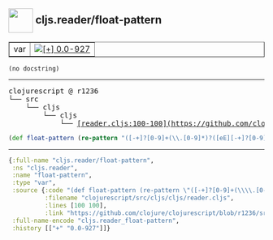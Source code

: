 ## <img width="48px" valign="middle" src="http://i.imgur.com/Hi20huC.png"> cljs.reader/float-pattern

 <table border="1">
<tr>
<td>var</td>
<td><a href="https://github.com/cljsinfo/api-refs/tree/0.0-927"><img valign="middle" alt="[+] 0.0-927" src="https://img.shields.io/badge/+-0.0--927-lightgrey.svg"></a> </td>
</tr>
</table>

 <samp>
</samp>

```
(no docstring)
```

---

 <pre>
clojurescript @ r1236
└── src
    └── cljs
        └── cljs
            └── <ins>[reader.cljs:100-100](https://github.com/clojure/clojurescript/blob/r1236/src/cljs/cljs/reader.cljs#L100-L100)</ins>
</pre>

```clj
(def float-pattern (re-pattern "([-+]?[0-9]+(\\.[0-9]*)?([eE][-+]?[0-9]+)?)(M)?"))
```


---

```clj
{:full-name "cljs.reader/float-pattern",
 :ns "cljs.reader",
 :name "float-pattern",
 :type "var",
 :source {:code "(def float-pattern (re-pattern \"([-+]?[0-9]+(\\\\.[0-9]*)?([eE][-+]?[0-9]+)?)(M)?\"))",
          :filename "clojurescript/src/cljs/cljs/reader.cljs",
          :lines [100 100],
          :link "https://github.com/clojure/clojurescript/blob/r1236/src/cljs/cljs/reader.cljs#L100-L100"},
 :full-name-encode "cljs.reader_float-pattern",
 :history [["+" "0.0-927"]]}

```
